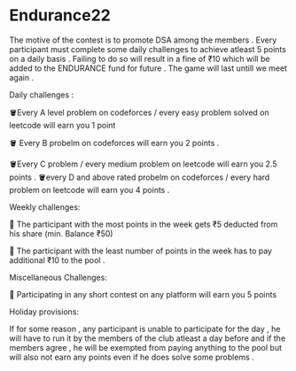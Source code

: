 # Endurance22

The motive of the contest is to promote DSA among the members .
Every participant must complete some daily challenges to  achieve atleast  5 points on a daily basis . Failing to do so will result in a fine of ₹10 which will be added to the ENDURANCE fund for future . The game will last untill we meet again .
 

Daily challenges : 
 
🪣Every A level problem on codeforces / every easy problem solved on leetcode will earn you 1 point 

🪣 Every B probelm on codeforces will earn you 2 points . 

🪣Every C problem / every medium problem on leetcode will earn you 2.5 points . 
🪣every D and above rated probelm on codeforces / every hard problem on leetcode will earn you 4 points .

Weekly challenges: 

🐜  The participant with the most points in the week gets ₹5 deducted from his share (min. Balance ₹50) 

🐜  The participant with the least number of points in the week has to pay additional ₹10 to the pool . 
 




Miscellaneous Challenges:

🐣 Participating in any  short contest on any platform will earn you 5 points 


Holiday provisions:

If for some reason , any participant is unable to participate for the day , he will have to run it by the members of the club atleast a day before and if the members agree , he will be exempted from paying anything to the pool but will also not earn any points even if he does solve some problems .

